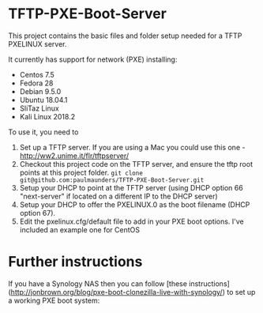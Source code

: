 TFTP-PXE-Boot-Server
====================

This project contains the basic files and folder setup needed for a TFTP PXELINUX server.

It currently has support for network (PXE) installing:

* Centos 7.5
* Fedora 28
* Debian 9.5.0
* Ubuntu 18.04.1
* SliTaz Linux
* Kali Linux 2018.2

To use it, you need to

1. Set up a TFTP server. If you are using a Mac you could use this one - http://ww2.unime.it/flr/tftpserver/
2. Checkout this project code on the TFTP server, and ensure the tftp root points at this project folder.
  ```git clone git@github.com:paulmaunders/TFTP-PXE-Boot-Server.git```
3. Setup your DHCP to point at the TFTP server (using DHCP option 66 "next-server" if located on a different IP to the DHCP server)
4. Setup your DHCP to offer the PXELINUX.0 as the boot filename (DHCP option 67).
5. Edit the pxelinux.cfg/default file to add in your PXE boot options. I've included an example one for CentOS


Further instructions
====================

If you have a Synology NAS then you can follow [these instructions] (http://jonbrown.org/blog/pxe-boot-clonezilla-live-with-synology/) to set up a working PXE boot system:
